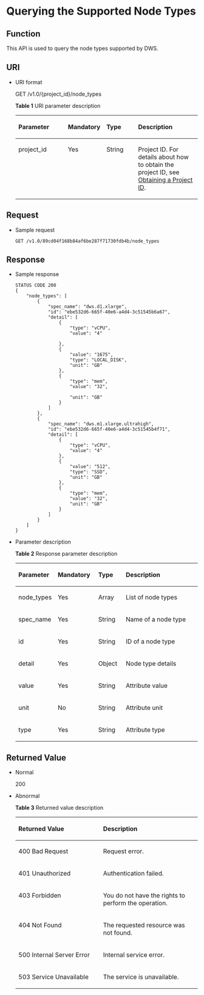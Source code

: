 # Querying the Supported Node Types<a name="dws_02_0022"></a>

## Function<a name="sdfa13da9174b49a9a669c22a18eacd55"></a>

This API is used to query the node types supported by DWS.

## URI<a name="se3e5263cf68f4a9b828bb8f7b590626a"></a>

-   URI format

    GET /v1.0/\{project\_id\}/node\_types

    **Table  1**  URI parameter description

    <a name="en-us_topic_0067607269_table7515778"></a>
    <table><thead align="left"><tr id="en-us_topic_0067607269_row990949"><th class="cellrowborder" valign="top" width="28.57%" id="mcps1.2.5.1.1"><p id="en-us_topic_0067607269_p13158007"><a name="en-us_topic_0067607269_p13158007"></a><a name="en-us_topic_0067607269_p13158007"></a><strong id="b84235270617228"><a name="b84235270617228"></a><a name="b84235270617228"></a>Parameter</strong></p>
    </th>
    <th class="cellrowborder" valign="top" width="16.33%" id="mcps1.2.5.1.2"><p id="en-us_topic_0067607269_p59165662"><a name="en-us_topic_0067607269_p59165662"></a><a name="en-us_topic_0067607269_p59165662"></a><strong id="b6167984116271"><a name="b6167984116271"></a><a name="b6167984116271"></a>Mandatory</strong></p>
    </th>
    <th class="cellrowborder" valign="top" width="18.37%" id="mcps1.2.5.1.3"><p id="en-us_topic_0067607269_p27689346"><a name="en-us_topic_0067607269_p27689346"></a><a name="en-us_topic_0067607269_p27689346"></a><strong id="b84235270617235"><a name="b84235270617235"></a><a name="b84235270617235"></a>Type</strong></p>
    </th>
    <th class="cellrowborder" valign="top" width="36.730000000000004%" id="mcps1.2.5.1.4"><p id="en-us_topic_0067607269_p28244554"><a name="en-us_topic_0067607269_p28244554"></a><a name="en-us_topic_0067607269_p28244554"></a><strong id="b842352706172443"><a name="b842352706172443"></a><a name="b842352706172443"></a>Description</strong></p>
    </th>
    </tr>
    </thead>
    <tbody><tr id="en-us_topic_0067607269_row6107551"><td class="cellrowborder" valign="top" width="28.57%" headers="mcps1.2.5.1.1 "><p id="en-us_topic_0067607269_p24949608"><a name="en-us_topic_0067607269_p24949608"></a><a name="en-us_topic_0067607269_p24949608"></a>project_id</p>
    </td>
    <td class="cellrowborder" valign="top" width="16.33%" headers="mcps1.2.5.1.2 "><p id="en-us_topic_0067607269_p7652366"><a name="en-us_topic_0067607269_p7652366"></a><a name="en-us_topic_0067607269_p7652366"></a>Yes</p>
    </td>
    <td class="cellrowborder" valign="top" width="18.37%" headers="mcps1.2.5.1.3 "><p id="en-us_topic_0067607269_p15861880"><a name="en-us_topic_0067607269_p15861880"></a><a name="en-us_topic_0067607269_p15861880"></a>String</p>
    </td>
    <td class="cellrowborder" valign="top" width="36.730000000000004%" headers="mcps1.2.5.1.4 "><p id="p1731725075419"><a name="p1731725075419"></a><a name="p1731725075419"></a>Project ID. For details about how to obtain the project ID, see <a href="obtaining-a-project-id.md">Obtaining a Project ID</a>.</p>
    </td>
    </tr>
    </tbody>
    </table>


## Request<a name="s9036d11fcd964e078e6bb9017057ea8a"></a>

-   Sample request

    ```
    GET /v1.0/89cd04f168b84af6be287f71730fdb4b/node_types
    ```


## Response<a name="s0657e409391846eda0319914a02c09a5"></a>

-   Sample response

    ```
    STATUS CODE 200
    {
        "node_types": [
            {
                "spec_name": "dws.d1.xlarge",
                "id": "ebe532d6-665f-40e6-a4d4-3c51545b6a67",
                "detail": [
                    {
                        "type": "vCPU", 
                        "value": "4"
                        
                    },
                    {
                        "value": "1675",
                        "type": "LOCAL_DISK",
                        "unit": "GB"
                    },
                    {
                        "type": "mem",
                        "value": "32",
                       
                        "unit": "GB"
                    }
                ]
            },
            {
                "spec_name": "dws.m1.xlarge.ultrahigh",
                "id": "ebe532d6-665f-40e6-a4d4-3c51545b4f71",
                "detail": [
                    {
                        "type": "vCPU",
                        "value": "4"
                    },
                    {
                        "value": "512",
                        "type": "SSD",
                        "unit": "GB"
                    },
                    {
                        "type": "mem",
                        "value": "32",
                        "unit": "GB"
                    }
                ]
            }
        ]
    }
    ```


-   Parameter description

    **Table  2**  Response parameter description

    <a name="en-us_topic_0067607269_table37160390"></a>
    <table><thead align="left"><tr id="en-us_topic_0067607269_row42208903"><th class="cellrowborder" valign="top" width="18.36816318368163%" id="mcps1.2.5.1.1"><p id="en-us_topic_0067607269_p63478007"><a name="en-us_topic_0067607269_p63478007"></a><a name="en-us_topic_0067607269_p63478007"></a><strong id="b27781172"><a name="b27781172"></a><a name="b27781172"></a>Parameter</strong></p>
    </th>
    <th class="cellrowborder" valign="top" width="22.447755224477554%" id="mcps1.2.5.1.2"><p id="en-us_topic_0067607269_p41444960"><a name="en-us_topic_0067607269_p41444960"></a><a name="en-us_topic_0067607269_p41444960"></a><strong id="b435483990"><a name="b435483990"></a><a name="b435483990"></a>Mandatory</strong></p>
    </th>
    <th class="cellrowborder" valign="top" width="15.308469153084694%" id="mcps1.2.5.1.3"><p id="en-us_topic_0067607269_p1598569"><a name="en-us_topic_0067607269_p1598569"></a><a name="en-us_topic_0067607269_p1598569"></a><strong id="b996539937"><a name="b996539937"></a><a name="b996539937"></a>Type</strong></p>
    </th>
    <th class="cellrowborder" valign="top" width="43.87561243875613%" id="mcps1.2.5.1.4"><p id="en-us_topic_0067607269_p62375226"><a name="en-us_topic_0067607269_p62375226"></a><a name="en-us_topic_0067607269_p62375226"></a><strong id="b1228437615"><a name="b1228437615"></a><a name="b1228437615"></a>Description</strong></p>
    </th>
    </tr>
    </thead>
    <tbody><tr id="en-us_topic_0067607269_row19228540"><td class="cellrowborder" valign="top" width="18.36816318368163%" headers="mcps1.2.5.1.1 "><p id="en-us_topic_0067607269_p14007894"><a name="en-us_topic_0067607269_p14007894"></a><a name="en-us_topic_0067607269_p14007894"></a>node_types</p>
    </td>
    <td class="cellrowborder" valign="top" width="22.447755224477554%" headers="mcps1.2.5.1.2 "><p id="en-us_topic_0067607269_p60897649"><a name="en-us_topic_0067607269_p60897649"></a><a name="en-us_topic_0067607269_p60897649"></a>Yes</p>
    </td>
    <td class="cellrowborder" valign="top" width="15.308469153084694%" headers="mcps1.2.5.1.3 "><p id="en-us_topic_0067607269_p33762549"><a name="en-us_topic_0067607269_p33762549"></a><a name="en-us_topic_0067607269_p33762549"></a>Array</p>
    </td>
    <td class="cellrowborder" valign="top" width="43.87561243875613%" headers="mcps1.2.5.1.4 "><p id="en-us_topic_0067607269_p50411912"><a name="en-us_topic_0067607269_p50411912"></a><a name="en-us_topic_0067607269_p50411912"></a>List of node types</p>
    </td>
    </tr>
    <tr id="en-us_topic_0067607269_row51054032"><td class="cellrowborder" valign="top" width="18.36816318368163%" headers="mcps1.2.5.1.1 "><p id="en-us_topic_0067607269_p41735936"><a name="en-us_topic_0067607269_p41735936"></a><a name="en-us_topic_0067607269_p41735936"></a>spec_name</p>
    </td>
    <td class="cellrowborder" valign="top" width="22.447755224477554%" headers="mcps1.2.5.1.2 "><p id="en-us_topic_0067607269_p25167636"><a name="en-us_topic_0067607269_p25167636"></a><a name="en-us_topic_0067607269_p25167636"></a>Yes</p>
    </td>
    <td class="cellrowborder" valign="top" width="15.308469153084694%" headers="mcps1.2.5.1.3 "><p id="en-us_topic_0067607269_p25312629"><a name="en-us_topic_0067607269_p25312629"></a><a name="en-us_topic_0067607269_p25312629"></a>String</p>
    </td>
    <td class="cellrowborder" valign="top" width="43.87561243875613%" headers="mcps1.2.5.1.4 "><p id="en-us_topic_0067607269_p37057034"><a name="en-us_topic_0067607269_p37057034"></a><a name="en-us_topic_0067607269_p37057034"></a>Name of a node type</p>
    </td>
    </tr>
    <tr id="en-us_topic_0067607269_row65077851"><td class="cellrowborder" valign="top" width="18.36816318368163%" headers="mcps1.2.5.1.1 "><p id="en-us_topic_0067607269_p36814618"><a name="en-us_topic_0067607269_p36814618"></a><a name="en-us_topic_0067607269_p36814618"></a>id</p>
    </td>
    <td class="cellrowborder" valign="top" width="22.447755224477554%" headers="mcps1.2.5.1.2 "><p id="en-us_topic_0067607269_p29194114"><a name="en-us_topic_0067607269_p29194114"></a><a name="en-us_topic_0067607269_p29194114"></a>Yes</p>
    </td>
    <td class="cellrowborder" valign="top" width="15.308469153084694%" headers="mcps1.2.5.1.3 "><p id="en-us_topic_0067607269_p15913018"><a name="en-us_topic_0067607269_p15913018"></a><a name="en-us_topic_0067607269_p15913018"></a>String</p>
    </td>
    <td class="cellrowborder" valign="top" width="43.87561243875613%" headers="mcps1.2.5.1.4 "><p id="en-us_topic_0067607269_p13886058"><a name="en-us_topic_0067607269_p13886058"></a><a name="en-us_topic_0067607269_p13886058"></a>ID of a node type</p>
    </td>
    </tr>
    <tr id="en-us_topic_0067607269_row57865663"><td class="cellrowborder" valign="top" width="18.36816318368163%" headers="mcps1.2.5.1.1 "><p id="en-us_topic_0067607269_p56607127"><a name="en-us_topic_0067607269_p56607127"></a><a name="en-us_topic_0067607269_p56607127"></a>detail</p>
    </td>
    <td class="cellrowborder" valign="top" width="22.447755224477554%" headers="mcps1.2.5.1.2 "><p id="en-us_topic_0067607269_p21774588"><a name="en-us_topic_0067607269_p21774588"></a><a name="en-us_topic_0067607269_p21774588"></a>Yes</p>
    </td>
    <td class="cellrowborder" valign="top" width="15.308469153084694%" headers="mcps1.2.5.1.3 "><p id="en-us_topic_0067607269_p18911189"><a name="en-us_topic_0067607269_p18911189"></a><a name="en-us_topic_0067607269_p18911189"></a>Object</p>
    </td>
    <td class="cellrowborder" valign="top" width="43.87561243875613%" headers="mcps1.2.5.1.4 "><p id="en-us_topic_0067607269_p55411339"><a name="en-us_topic_0067607269_p55411339"></a><a name="en-us_topic_0067607269_p55411339"></a>Node type details</p>
    </td>
    </tr>
    <tr id="en-us_topic_0067607269_row28940004"><td class="cellrowborder" valign="top" width="18.36816318368163%" headers="mcps1.2.5.1.1 "><p id="en-us_topic_0067607269_p62438959"><a name="en-us_topic_0067607269_p62438959"></a><a name="en-us_topic_0067607269_p62438959"></a>value</p>
    </td>
    <td class="cellrowborder" valign="top" width="22.447755224477554%" headers="mcps1.2.5.1.2 "><p id="en-us_topic_0067607269_p24390923"><a name="en-us_topic_0067607269_p24390923"></a><a name="en-us_topic_0067607269_p24390923"></a>Yes</p>
    </td>
    <td class="cellrowborder" valign="top" width="15.308469153084694%" headers="mcps1.2.5.1.3 "><p id="en-us_topic_0067607269_p29507743"><a name="en-us_topic_0067607269_p29507743"></a><a name="en-us_topic_0067607269_p29507743"></a>String</p>
    </td>
    <td class="cellrowborder" valign="top" width="43.87561243875613%" headers="mcps1.2.5.1.4 "><p id="en-us_topic_0067607269_p41317012"><a name="en-us_topic_0067607269_p41317012"></a><a name="en-us_topic_0067607269_p41317012"></a>Attribute value</p>
    </td>
    </tr>
    <tr id="en-us_topic_0067607269_row36308794"><td class="cellrowborder" valign="top" width="18.36816318368163%" headers="mcps1.2.5.1.1 "><p id="en-us_topic_0067607269_p55331235"><a name="en-us_topic_0067607269_p55331235"></a><a name="en-us_topic_0067607269_p55331235"></a>unit</p>
    </td>
    <td class="cellrowborder" valign="top" width="22.447755224477554%" headers="mcps1.2.5.1.2 "><p id="en-us_topic_0067607269_p52645056"><a name="en-us_topic_0067607269_p52645056"></a><a name="en-us_topic_0067607269_p52645056"></a>No</p>
    </td>
    <td class="cellrowborder" valign="top" width="15.308469153084694%" headers="mcps1.2.5.1.3 "><p id="en-us_topic_0067607269_p36391162"><a name="en-us_topic_0067607269_p36391162"></a><a name="en-us_topic_0067607269_p36391162"></a>String</p>
    </td>
    <td class="cellrowborder" valign="top" width="43.87561243875613%" headers="mcps1.2.5.1.4 "><p id="en-us_topic_0067607269_p62003000"><a name="en-us_topic_0067607269_p62003000"></a><a name="en-us_topic_0067607269_p62003000"></a>Attribute unit</p>
    </td>
    </tr>
    <tr id="en-us_topic_0067607269_row21156092"><td class="cellrowborder" valign="top" width="18.36816318368163%" headers="mcps1.2.5.1.1 "><p id="en-us_topic_0067607269_p35921916"><a name="en-us_topic_0067607269_p35921916"></a><a name="en-us_topic_0067607269_p35921916"></a>type</p>
    </td>
    <td class="cellrowborder" valign="top" width="22.447755224477554%" headers="mcps1.2.5.1.2 "><p id="en-us_topic_0067607269_p23994101"><a name="en-us_topic_0067607269_p23994101"></a><a name="en-us_topic_0067607269_p23994101"></a>Yes</p>
    </td>
    <td class="cellrowborder" valign="top" width="15.308469153084694%" headers="mcps1.2.5.1.3 "><p id="en-us_topic_0067607269_p64473998"><a name="en-us_topic_0067607269_p64473998"></a><a name="en-us_topic_0067607269_p64473998"></a>String</p>
    </td>
    <td class="cellrowborder" valign="top" width="43.87561243875613%" headers="mcps1.2.5.1.4 "><p id="en-us_topic_0067607269_p55011311"><a name="en-us_topic_0067607269_p55011311"></a><a name="en-us_topic_0067607269_p55011311"></a>Attribute type</p>
    </td>
    </tr>
    </tbody>
    </table>


## Returned Value<a name="s4aca364aca0245a694f14a4335b41ff5"></a>

-   Normal

    200

-   Abnormal 

    **Table  3**  Returned value description

    <a name="en-us_topic_0067607269_table42343927"></a>
    <table><thead align="left"><tr id="en-us_topic_0067607269_row24512769"><th class="cellrowborder" valign="top" width="46.46%" id="mcps1.2.3.1.1"><p id="en-us_topic_0067607269_p39377290"><a name="en-us_topic_0067607269_p39377290"></a><a name="en-us_topic_0067607269_p39377290"></a><strong id="b84235270610542"><a name="b84235270610542"></a><a name="b84235270610542"></a>Returned Value</strong></p>
    </th>
    <th class="cellrowborder" valign="top" width="53.54%" id="mcps1.2.3.1.2"><p id="en-us_topic_0067607269_p35443891"><a name="en-us_topic_0067607269_p35443891"></a><a name="en-us_topic_0067607269_p35443891"></a><strong id="b1033959324"><a name="b1033959324"></a><a name="b1033959324"></a>Description</strong></p>
    </th>
    </tr>
    </thead>
    <tbody><tr id="en-us_topic_0067607269_row52382884"><td class="cellrowborder" valign="top" width="46.46%" headers="mcps1.2.3.1.1 "><p id="en-us_topic_0067607269_p15155206"><a name="en-us_topic_0067607269_p15155206"></a><a name="en-us_topic_0067607269_p15155206"></a>400 Bad Request</p>
    </td>
    <td class="cellrowborder" valign="top" width="53.54%" headers="mcps1.2.3.1.2 "><p id="en-us_topic_0067607269_p19612160"><a name="en-us_topic_0067607269_p19612160"></a><a name="en-us_topic_0067607269_p19612160"></a>Request error.</p>
    </td>
    </tr>
    <tr id="en-us_topic_0067607269_row42291718"><td class="cellrowborder" valign="top" width="46.46%" headers="mcps1.2.3.1.1 "><p id="en-us_topic_0067607269_p3077144"><a name="en-us_topic_0067607269_p3077144"></a><a name="en-us_topic_0067607269_p3077144"></a>401 Unauthorized</p>
    </td>
    <td class="cellrowborder" valign="top" width="53.54%" headers="mcps1.2.3.1.2 "><p id="en-us_topic_0067607269_p47922135"><a name="en-us_topic_0067607269_p47922135"></a><a name="en-us_topic_0067607269_p47922135"></a>Authentication failed.</p>
    </td>
    </tr>
    <tr id="en-us_topic_0067607269_row28646034"><td class="cellrowborder" valign="top" width="46.46%" headers="mcps1.2.3.1.1 "><p id="en-us_topic_0067607269_p38627455"><a name="en-us_topic_0067607269_p38627455"></a><a name="en-us_topic_0067607269_p38627455"></a>403 Forbidden</p>
    </td>
    <td class="cellrowborder" valign="top" width="53.54%" headers="mcps1.2.3.1.2 "><p id="en-us_topic_0067607269_p41816140"><a name="en-us_topic_0067607269_p41816140"></a><a name="en-us_topic_0067607269_p41816140"></a>You do not have the rights to perform the operation.</p>
    </td>
    </tr>
    <tr id="en-us_topic_0067607269_row40800942"><td class="cellrowborder" valign="top" width="46.46%" headers="mcps1.2.3.1.1 "><p id="en-us_topic_0067607269_p16541999"><a name="en-us_topic_0067607269_p16541999"></a><a name="en-us_topic_0067607269_p16541999"></a>404 Not Found</p>
    </td>
    <td class="cellrowborder" valign="top" width="53.54%" headers="mcps1.2.3.1.2 "><p id="en-us_topic_0067607269_p64833508"><a name="en-us_topic_0067607269_p64833508"></a><a name="en-us_topic_0067607269_p64833508"></a>The requested resource was not found.</p>
    </td>
    </tr>
    <tr id="en-us_topic_0067607269_row46630661"><td class="cellrowborder" valign="top" width="46.46%" headers="mcps1.2.3.1.1 "><p id="en-us_topic_0067607269_p18987236"><a name="en-us_topic_0067607269_p18987236"></a><a name="en-us_topic_0067607269_p18987236"></a>500 Internal Server Error</p>
    </td>
    <td class="cellrowborder" valign="top" width="53.54%" headers="mcps1.2.3.1.2 "><p id="en-us_topic_0067607269_p61571180"><a name="en-us_topic_0067607269_p61571180"></a><a name="en-us_topic_0067607269_p61571180"></a>Internal service error.</p>
    </td>
    </tr>
    <tr id="en-us_topic_0067607269_row17269710"><td class="cellrowborder" valign="top" width="46.46%" headers="mcps1.2.3.1.1 "><p id="en-us_topic_0067607269_p56669285"><a name="en-us_topic_0067607269_p56669285"></a><a name="en-us_topic_0067607269_p56669285"></a>503 Service Unavailable</p>
    </td>
    <td class="cellrowborder" valign="top" width="53.54%" headers="mcps1.2.3.1.2 "><p id="en-us_topic_0067607269_p26809401"><a name="en-us_topic_0067607269_p26809401"></a><a name="en-us_topic_0067607269_p26809401"></a>The service is unavailable.</p>
    </td>
    </tr>
    </tbody>
    </table>


